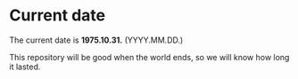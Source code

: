 # Current date

The current date is **1975.10.31.** (YYYY.MM.DD.)

This repository will be good when the world ends, so we will know how long it lasted.